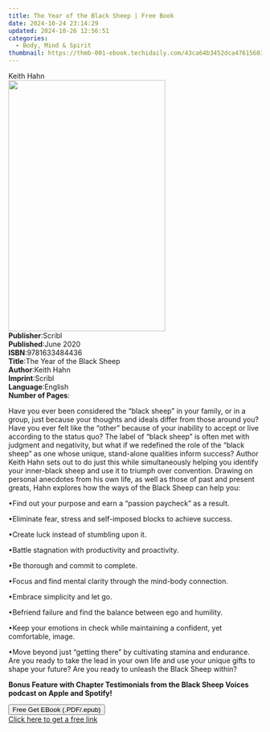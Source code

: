 ```yaml
---
title: The Year of the Black Sheep | Free Book
date: 2024-10-24 23:14:29
updated: 2024-10-26 12:56:51
categories:
  - Body, Mind & Spirit
thumbnail: https://thmb-001-ebook.techidaily.com/43ca64b3452dca47615603454b2555ad3906bfb4b8977f2ad818f5bd471e5434.jpg
---
```

<main id="book-container">
  <div class="flex flex-col">
    <div class="book-brief flex-1 py-6 px-4 sm:p-6 md:py-10 md:px-8">
      <!-- brief-->
      <div class="book-brief-main">Keith Hahn</div>
    </div>
    <div
      class="book-meta-info flex-1 grid gap-4 col-start-1 col-end-3 row-start-1 sm:mb-6 sm:grid-cols-4 lg:gap-6 lg:col-start-2 lg:row-end-6 lg:row-span-6 lg:mb-0"
    >
      <div
        class="book-meta-info-left place-content-center mt-4 p-4 text-sm leading-6 col-start-2 col-span-2 dark:text-slate-400"
      >
        <img
          class="w-full h-500 object-cover rounded-lg sm:h-255 sm:col-span-2 lg:col-span-full"
          src="https://img-001-ebook.techidaily.com/75589f95252d3b7106c53f63d86f7b49984615757a02538d0a5b2460b6f71a9d.jpg"
          alt=""
          width="312"
          height="500"
        />
      </div>
      <div
        class="book-meta-info-right mt-2 col-start-1 row-start-2 col-span-3 self-center"
      >
        <!-- meta data  -->
        <div class="flex flex-col px-4 md:px-8">
          <div class="flex-1">
            <strong>Publisher</strong>:<span class="px-2">Scribl</span>
          </div>
          <div class="flex-1">
            <strong>Published</strong>:<span class="px-2">June 2020</span>
          </div>
          <div class="flex-1">
            <strong>ISBN</strong>:<span class="px-2">9781633484436</span>
          </div>
          <div class="flex-1">
            <strong>Title</strong>:<span class="px-2"
              >The Year of the Black Sheep</span
            >
          </div>
          <div class="flex-1">
            <strong>Author</strong>:<span class="px-2">Keith Hahn</span>
          </div>
          <div class="flex-1">
            <strong>Imprint</strong>:<span class="px-2">Scribl</span>
          </div>
          <div class="flex-1">
            <strong>Language</strong>:<span class="px-2">English</span>
          </div>
          <div class="flex-1">
            <strong>Number of Pages</strong>:<span class="px-2"></span>
          </div>
        </div>
      </div>
    </div>
    <div class="book-description flex-1 py-6 px-4 sm:p-6 md:py-10 md:px-8">
      <div class="book-description-main">
        <div accordion-content="" id="description">
          <p></p>
          <p>
            Have you ever been considered the “black sheep” in your family, or
            in a group, just because your thoughts and ideals differ from those
            around you? Have you ever felt like the “other” because of your
            inability to accept or live according to the status quo? The label
            of “black sheep” is often met with judgment and negativity, but what
            if we redefined the role of the “black sheep” as one whose unique,
            stand-alone qualities inform success? Author Keith Hahn sets out to
            do just this while simultaneously helping you identify your
            inner-black sheep and use it to triumph over convention. Drawing on
            personal anecdotes from his own life, as well as those of past and
            present greats, Hahn explores how the ways of the Black Sheep can
            help you:
          </p>
          <p></p>
          <p></p>
          <p>
            •Find out your purpose and earn a “passion paycheck” as a result.
          </p>
          <p>
            •Eliminate fear, stress and self-imposed blocks to achieve success.
          </p>
          <p>•Create luck instead of stumbling upon it.</p>
          <p>•Battle stagnation with productivity and proactivity.</p>
          <p>•Be thorough and commit to complete.</p>
          <p>
            •Focus and find mental clarity through the mind-body connection.
          </p>
          <p>•Embrace simplicity and let go.</p>
          <p>
            •Befriend failure and find the balance between ego and humility.
          </p>
          <p>
            •Keep your emotions in check while maintaining a confident, yet
            comfortable, image.
          </p>
          <p>
            •Move beyond just “getting there” by cultivating stamina and
            endurance. Are you ready to take the lead in your own life and use
            your unique gifts to shape your future? Are you ready to unleash the
            Black Sheep within?
          </p>
          <p></p>
          <p></p>
          <p>
            <strong
              >Bonus Feature with Chapter Testimonials from the Black Sheep
              Voices podcast on Apple and Spotify!</strong
            >
          </p>
          <p></p>
          <p></p>
        </div>
        <div class="accordion-fader"></div>
      </div>
    </div>
    <div class="book-excerpts flex-1 py-6 px-4 sm:p-6 md:py-10 md:px-8"></div>
    <div
      class="book-about-author flex-1 py-6 px-4 sm:p-6 md:py-10 md:px-8"
    ></div>
    <div class="book-free-get flex-1 py-6 px-4 sm:p-6 md:py-10 md:px-8">
      <button
        id="btn-free-get"
        class="bg-blue-500 hover:bg-blue-700 text-white font-bold py-2 px-4 rounded"
      >
        Free Get EBook (.PDF/.epub)
      </button>
      <div id="countdown-display" class="px-2 text-lg mt-2"></div>
      <a
        id="free-link"
        class="hidden bg-blue-500 hover:bg-blue-700 text-white font-bold py-2 px-4 rounded"
        href="https://www.ebooks.com/en-us/book/210105696/the-year-of-the-black-sheep/keith-hahn/"
        target="_blank"
        >Click here to get a free link</a
      >
    </div>
    <script>
      let countdownTime = 0;
      let countdownInterval = null;
      document
        .getElementById('btn-free-get')
        .addEventListener('click', startCountdown);
      function startCountdown() {
        countdownTime = new Date().getTime() + 60000 * 3;
        countdownInterval = setInterval(updateCountdown, 1000);
        document.getElementById('btn-free-get').disabled = true;
        document
          .getElementById('btn-free-get')
          .classList.add('bg-gray-500', 'cursor-not-allowed');
      }
      function updateCountdown() {
        let currentTime = new Date().getTime();
        let timeLeft = countdownTime - currentTime;
        let secondsLeft = Math.floor(timeLeft / 1000);
        document.getElementById('countdown-display').innerHTML =
          `Remaining time: ${secondsLeft} seconds.`;
        if (secondsLeft <= 0) {
          clearInterval(countdownInterval);
          document.getElementById('btn-free-get').classList.add('hidden');
          document.getElementById('free-link').classList.remove('hidden');
          document.getElementById('countdown-display').innerHTML = '';
        }
      }
    </script>
  </div>
</main>
